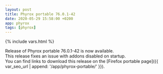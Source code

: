 ```yaml
---
layout: post
title: Phyrox portable 76.0.1-42
date: 2020-05-29 15:58:00 +0200
app: phyrox
tags: [phyrox]
---
```

{% include vars.html %}

Release of Phyrox portable 76.0.1-42 is now available.<br />
This release fixes an issue with addons disabled on startup.<br />
You can find links to download this release on the [Firefox portable page]({{ var_seo_url | append: '/app/phyrox-portable/' }}).
